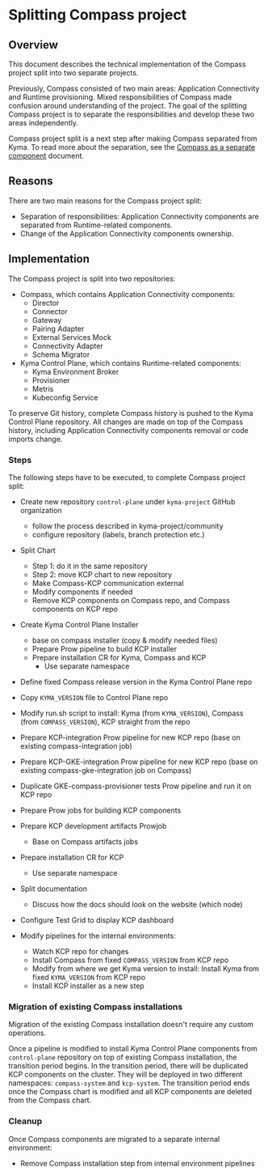 # Splitting Compass project

## Overview

This document describes the technical implementation of the Compass project split into two separate projects.

Previously, Compass consisted of two main areas: Application Connectivity and Runtime provisioning. Mixed responsibilities of Compass made confusion around understanding of the project. The goal of the splitting Compass project is to separate the responsibilities and develop these two areas independently.

Compass project split is a next step after making Compass separated from Kyma. To read more about the separation, see the [Compass as a separate component](../separate-compass/separate-compass.md) document.

## Reasons

There are two main reasons for the Compass project split:

- Separation of responsibilities: Application Connectivity components are separated from Runtime-related components.
- Change of the Application Connectivity components ownership.

## Implementation

The Compass project is split into two repositories:

- Compass, which contains Application Connectivity components:
  - Director
  - Connector
  - Gateway
  - Pairing Adapter
  - External Services Mock
  - Connectivity Adapter
  - Schema Migrator
- Kyma Control Plane, which contains Runtime-related components:
  - Kyma Environment Broker
  - Provisioner
  - Metris
  - Kubeconfig Service

To preserve Git history, complete Compass history is pushed to the Kyma Control Plane repository. All changes are made on top of the Compass history, including Application Connectivity components removal or code imports change.

### Steps

The following steps have to be executed, to complete Compass project split:

- Create new repository `control-plane` under `kyma-project` GitHub organization

  - follow the process described in kyma-project/community
  - configure repository (labels, branch protection etc.)

- Split Chart

  - Step 1: do it in the same repository
  - Step 2: move KCP chart to new repository
  - Make Compass-KCP communication external
  - Modify components if needed
  - Remove KCP components on Compass repo, and Compass components on KCP repo

- Create Kyma Control Plane Installer

  - base on compass installer (copy & modify needed files)
  - Prepare Prow pipeline to build KCP installer
  - Prepare installation CR for Kyma, Compass and KCP
    - Use separate namespace

- Define fixed Compass release version in the Kyma Control Plane repo

- Copy `KYMA_VERSION` file to Control Plane repo

- Modify run.sh script to install: Kyma (from `KYMA_VERSION`), Compass (from `COMPASS_VERSION`), KCP straight from the repo
- Prepare KCP-integration Prow pipeline for new KCP repo (base on existing compass-integration job)
- Prepare KCP-GKE-integration Prow pipeline for new KCP repo (base on existing compass-gke-integration job on Compass)

- Duplicate GKE-compass-provisioner tests Prow pipeline and run it on KCP repo

- Prepare Prow jobs for building KCP components

- Prepare KCP development artifacts Prowjob

  - Base on Compass artifacts jobs

- Prepare installation CR for KCP

  - Use separate namespace

- Split documentation

  - Discuss how the docs should look on the website (which node)

- Configure Test Grid to display KCP dashboard

- Modify pipelines for the internal environments:

  - Watch KCP repo for changes
  - Install Compass from fixed `COMPASS_VERSION` from KCP repo
  - Modify from where we get Kyma version to install: Install Kyma from fixed `KYMA_VERSION` from KCP repo
  - Install KCP installer as a new step

### Migration of existing Compass installations

Migration of the existing Compass installation doesn't require any custom operations.

Once a pipeline is modified to install Kyma Control Plane components from `control-plane` repository on top of existing Compass installation, the transition period begins. In the transition period, there will be duplicated KCP components on the cluster. They will be deployed in two different namespaces: `compass-system` and `kcp-system`. The transition period ends once the Compass chart is modified and all KCP components are deleted from the Compass chart.

### Cleanup

Once Compass components are migrated to a separate internal environment:

- Remove Compass installation step from internal environment pipelines
